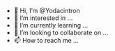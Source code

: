 - 👋 Hi, I’m @Yodacintron
- 👀 I’m interested in ...
- 🌱 I’m currently learning ...
- 💞️ I’m looking to collaborate on ...
- 📫 How to reach me ...

<!---
Yodacintron/Yodacintron is a ✨ special ✨ repository because its `README.md` (this file) appears on your GitHub profile.
You can click the Preview link to take a look at your changes.
--->
